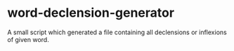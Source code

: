 # word-declension-generator
A small script which generated a file containing all declensions or inflexions of given word.
